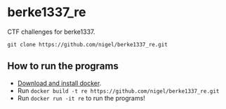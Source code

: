 # berke1337_re
CTF challenges for berke1337.

`git clone https://github.com/nigel/berke1337_re.git`


## How to run the programs 
- [Download and install docker](https://docs.docker.com/get-docker/).
- Run `docker build -t re https://github.com/nigel/berke1337_re.git`
- Run `docker run -it re` to run the programs!
